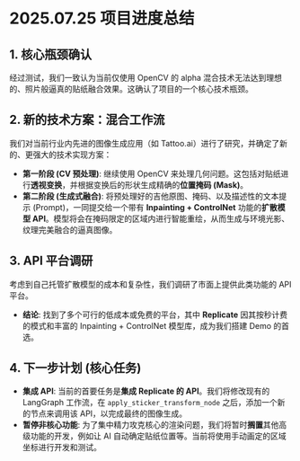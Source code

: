# 2025.07.25 项目进度总结

## 1. 核心瓶颈确认

经过测试，我们一致认为当前仅使用 OpenCV 的 alpha 混合技术无法达到理想的、照片般逼真的贴纸融合效果。这确认了项目的一个核心技术瓶颈。

## 2. 新的技术方案：混合工作流

我们对当前行业内先进的图像生成应用（如 Tattoo.ai）进行了研究，并确定了新的、更强大的技术实现方案：

- **第一阶段 (CV 预处理)**: 继续使用 OpenCV 来处理几何问题。这包括对贴纸进行**透视变换**，并根据变换后的形状生成精确的**位置掩码 (Mask)**。
- **第二阶段 (生成式融合)**: 将预处理好的吉他原图、掩码、以及描述性的文本提示 (Prompt)，一同提交给一个带有 **Inpainting + ControlNet** 功能的**扩散模型 API**。模型将会在掩码限定的区域内进行智能重绘，从而生成与环境光影、纹理完美融合的逼真图像。

## 3. API 平台调研

考虑到自己托管扩散模型的成本和复杂性，我们调研了市面上提供此类功能的 API 平台。

- **结论**: 找到了多个可行的低成本或免费的平台，其中 **Replicate** 因其按秒计费的模式和丰富的 Inpainting + ControlNet 模型库，成为我们搭建 Demo 的首选。

## 4. 下一步计划 (核心任务)

- **集成 API**: 当前的首要任务是**集成 Replicate 的 API**。我们将修改现有的 LangGraph 工作流，在 `apply_sticker_transform_node` 之后，添加一个新的节点来调用该 API，以完成最终的图像生成。
- **暂停非核心功能**: 为了集中精力攻克核心的渲染问题，我们将暂时**搁置**其他高级功能的开发，例如让 AI 自动确定贴纸位置等。当前将使用手动画定的区域坐标进行开发和测试。 